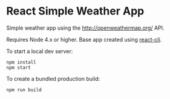 # React Simple Weather App
Simple weather app using the http://openweathermap.org/ API.

Requires Node 4.x or higher. Base app created using [react-cli](https://github.com/facebookincubator/create-react-app).

To start a local dev server:
```
npm install
npm start
```

To create a bundled production build:
```
npm run build
```